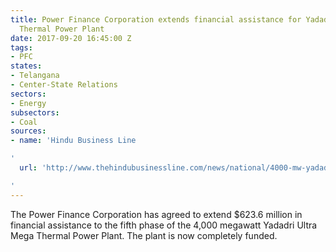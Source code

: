 ```yaml
---
title: Power Finance Corporation extends financial assistance for Yadadri Ultra Mega
  Thermal Power Plant
date: 2017-09-20 16:45:00 Z
tags:
- PFC
states:
- Telangana
- Center-State Relations
sectors:
- Energy
subsectors:
- Coal
sources:
- name: 'Hindu Business Line

'
  url: 'http://www.thehindubusinessline.com/news/national/4000-mw-yadadri-power-plant-achieves-financial-closure-pfc-agrees-to-part-fund-with-rs-4009-cr/article9862411.ece

'
---
```


The Power Finance Corporation has agreed to extend $623.6 million in financial assistance to the fifth phase of the 4,000 megawatt Yadadri Ultra Mega Thermal Power Plant. The plant is now completely funded.